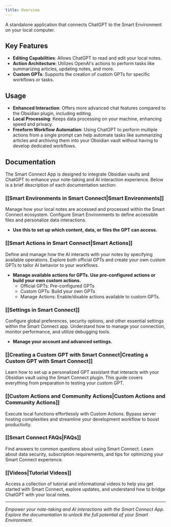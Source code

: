 ```yaml
---
title: Overview
---
```

A standalone application that connects ChatGPT to  the Smart Environment on your local computer.
## Key Features
- **Editing Capabilities**: Allows ChatGPT to read and edit your local notes.
- **Action Architecture**: Utilizes OpenAI's actions to perform tasks like summarizing articles, updating notes, and more.
- **Custom GPTs**: Supports the creation of custom GPTs for specific workflows or tasks.
## Usage
- **Enhanced Interaction**: Offers more advanced chat features compared to the Obsidian plugin, including editing.
- **Local Processing**: Keeps data processing on your machine, enhancing speed and privacy.
- **Freeform Workflow Automation**: Using ChatGPT to perform multiple actions from a single prompt can help automate tasks like summarizing articles and archiving them into your Obsidian vault without having to develop dedicated workflows.
## Documentation
The Smart Connect App is designed to integrate Obsidian vaults and ChatGPT to enhance your note-taking and AI interaction experience. Below is a brief description of each documentation section:
### [[Smart Environments in Smart Connect|Smart Environments]]
Manage how your local notes are accessed and processed within the Smart Connect ecosystem. Configure Smart Environments to define accessible files and personalize data interactions.
- **Use this to set up which content, data, or files the GPT can access.**
### [[Smart Actions in Smart Connect|Smart Actions]]
Define and manage how the AI interacts with your notes by specifying available operations. Explore both official GPTs and create your own custom GPTs to tailor AI behavior to your workflows.
- **Manage available actions for GPTs. Use pre-configured actions or build your own custom actions.**
	- Official GPTs: Pre-configured GPTs
	- Custom GPTs: Build your own GPTs
	- Manage Actions: Enable/disable actions available to custom GPTs.
### [[Settings in Smart Connect]]
Configure global preferences, security options, and other essential settings within the Smart Connect app. Understand how to manage your connection, monitor performance, and utilize debugging tools.
- **Manage your account and advanced settings.**
### [[Creating a Custom GPT with Smart Connect|Creating a Custom GPT with Smart Connect]]
Learn how to set up a personalized GPT assistant that interacts with your Obsidian vault using the Smart Connect plugin. This guide covers everything from preparation to testing your custom GPT.
### [[Custom Actions and Community Actions|Custom Actions and Community Actions]]
Execute local functions effortlessly with Custom Actions. Bypass server hosting complexities and streamline your development workflow to boost productivity.
### [[Smart Connect FAQs|FAQs]]
Find answers to common questions about using Smart Connect. Learn about data security, subscription requirements, and tips for optimizing your Smart Connect experience.
### [[Videos|Tutorial Videos]]
Access a collection of tutorial and informational videos to help you get started with Smart Connect, explore updates, and understand how to bridge ChatGPT with your local notes.

---

*Empower your note-taking and AI interactions with the Smart Connect App. Explore the documentation to unlock the full potential of your Smart Environment.*